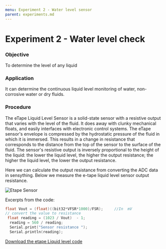 ```yaml
---
menu: Experiment 2 - Water level sensor
parent: experiments.md
---
```


# Experiment 2 - Water level check

### Objective
To determine the level of any liquid

### Application
It can determine the continuous liquid level monitoring of water, non-corrosive water or dry fluids.

### Procedure
The eTape Liquid Level Sensor is a solid-state sensor with a resistive output that varies with the level of the fluid. It does away with clunky mechanical floats, and easily interfaces with electronic control systems. The eTape sensor's envelope is compressed by the hydrostatic pressure of the fluid in which it is immersed. This results in a change in resistance that corresponds to the distance from the top of the sensor to the surface of the fluid. The sensor's resistive output is inversely proportional to the height of the liquid: the lower the liquid level, the higher the output resistance; the higher the liquid level, the lower the output resistance.

Here we can calculate the output resistance from converting the ADC data in sensything. Below we measure the e-tape liquid level sensor output resistance.

![Etape Sensor](images/etape.png)

Excerpts from the code:

```c
float Vout = (float)((bit32*VFSR*1000)/FSR);     //In  mV
// convert the value to resistance
 float reading = (1023 / Vout)  - 1;
  reading = 560 / reading;
  Serial.print("Sensor resistance ");
  Serial.println(reading);
```

[Download the etape Liquid level code](https://github.com/Protocentral/protocentral_sensything/tree/master/software/Sensything_Arduino/experiments/Analog_Sensors/examples/sensyThing_etape)
